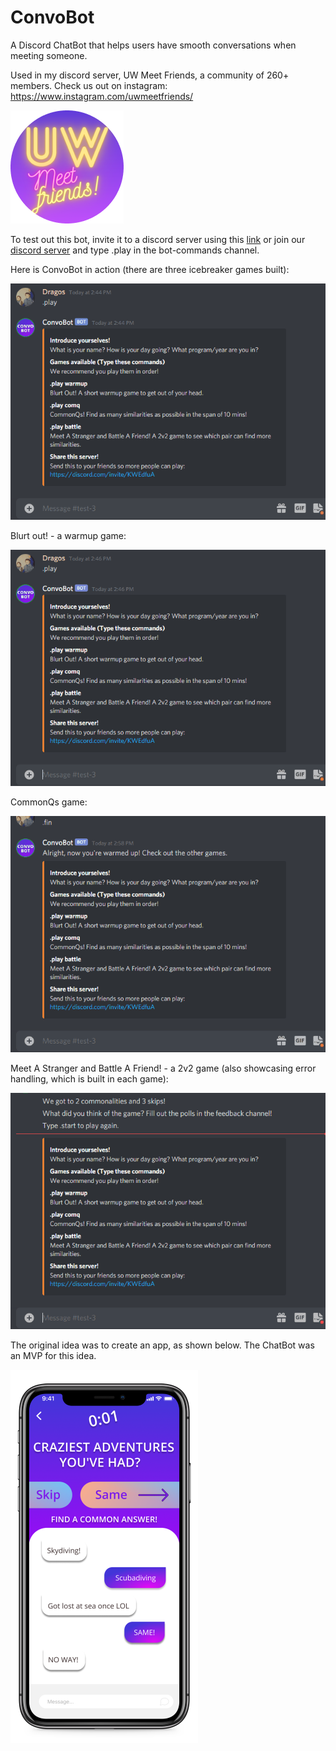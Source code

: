 # ConvoBot
A Discord ChatBot that helps users have smooth conversations when meeting someone. 

Used in my discord server, UW Meet Friends, a community of 260+ members.
Check us out on instagram: https://www.instagram.com/uwmeetfriends/

![](images/UWBluePurple.png)

To test out this bot, invite it to a discord server using this [link](https://discord.com/api/oauth2/authorize?client_id=768205181267476500&permissions=8&scope=bot) or join our [discord server](https://discord.com/invite/KWEdfuA) and type .play in the bot-commands channel.

Here is ConvoBot in action (there are three icebreaker games built):

![](images/play.gif)

Blurt out! - a warmup game:

![](images/warmup.gif)

CommonQs game:

![](images/comq.gif)

Meet A Stranger and Battle A Friend! - a 2v2 game (also showcasing error handling, which is built in each game):

![](images/battle.gif)

The original idea was to create an app, as shown below. The ChatBot was an MVP for this idea.

![](images/iphone_app_r.png)

